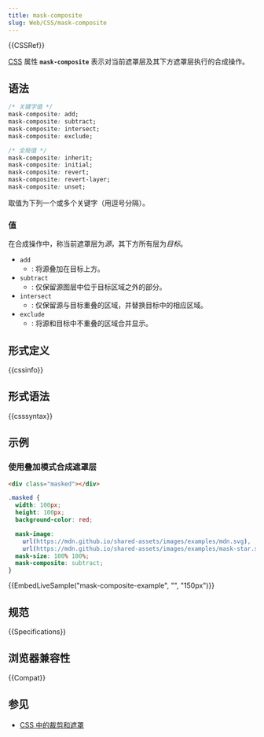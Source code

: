 ```yaml
---
title: mask-composite
slug: Web/CSS/mask-composite
---
```


{{CSSRef}}

[CSS](/zh-CN/docs/Web/CSS) 属性 **`mask-composite`** 表示对当前遮罩层及其下方遮罩层执行的合成操作。

## 语法

```css
/* 关键字值 */
mask-composite: add;
mask-composite: subtract;
mask-composite: intersect;
mask-composite: exclude;

/* 全局值 */
mask-composite: inherit;
mask-composite: initial;
mask-composite: revert;
mask-composite: revert-layer;
mask-composite: unset;
```

取值为下列一个或多个关键字（用逗号分隔）。

### 值

在合成操作中，称当前遮罩层为*源*，其下方所有层为*目标*。

- `add`
  - : 将源叠加在目标上方。
- `subtract`
  - : 仅保留源图层中位于目标区域之外的部分。
- `intersect`
  - : 仅保留源与目标重叠的区域，并替换目标中的相应区域。
- `exclude`
  - : 将源和目标中不重叠的区域合并显示。

## 形式定义

{{cssinfo}}

## 形式语法

{{csssyntax}}

## 示例

### 使用叠加模式合成遮罩层

```html live-sample___mask-composite-example
<div class="masked"></div>
```

```css live-sample___mask-composite-example
.masked {
  width: 100px;
  height: 100px;
  background-color: red;

  mask-image:
    url(https://mdn.github.io/shared-assets/images/examples/mdn.svg),
    url(https://mdn.github.io/shared-assets/images/examples/mask-star.svg);
  mask-size: 100% 100%;
  mask-composite: subtract;
}
```

{{EmbedLiveSample("mask-composite-example", "", "150px")}}

## 规范

{{Specifications}}

## 浏览器兼容性

{{Compat}}

## 参见

- [CSS 中的裁剪和遮罩](https://css-tricks.com/clipping-masking-css/)

